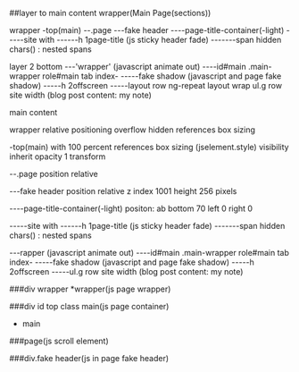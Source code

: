 ##layer to main content wrapper(Main Page(sections))

wrapper
-top(main)
--.page
---fake header
----page-title-container(-light)
-----site with
------h 1page-title (js sticky header fade)
-------span hidden chars()
: nested spans

layer 2 bottom
---'wrapper' (javascript animate out)
----id#main .main-wrapper role#main tab index-
-----fake shadow (javascript and page fake shadow)
-----h 2offscreen
-----layout row ng-repeat layout wrap
  ul.g row  site width (blog post content: my note)

main content



wrapper
  relative positioning
  overflow hidden
  references box sizing

-top(main)
  with 100 percent
  references box sizing
  (jselement.style)
  visibility inherit
  opacity 1
  transform

--.page
  position relative

---fake header
  position relative
  z index 1001
  height 256 pixels

----page-title-container(-light)
positon: ab
bottom 70
left 0
right 0


-----site with
------h 1page-title (js sticky header fade)
-------span hidden chars()
: nested spans

---rapper (javascript animate out)
----id#main .main-wrapper role#main tab index-
-----fake shadow (javascript and page fake shadow)
-----h 2offscreen
-----ul.g row  site width (blog post content: my note)








###div wrapper
*wrapper(js page wrapper)

###div id top class main(js page container)
* main


###page(js scroll element)


###div.fake header(js in page fake header)
